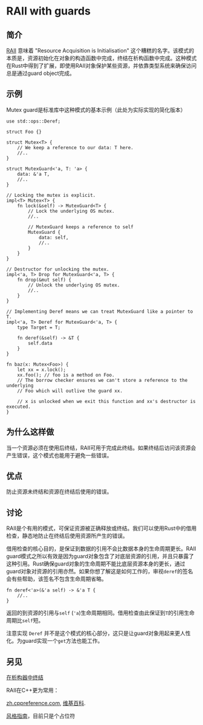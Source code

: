 # RAII with guards

## 简介

[RAII](https://zh.wikipedia.org/wiki/RAII) 意味着 "Resource Acquisition is Initialisation" 这个糟糕的名字。该模式的本质是，资源初始化在对象的构造函数中完成，终结在析构函数中完成。这种模式在Rust中得到了扩展，即使用RAII对象保护某些资源，并依靠类型系统来确保访问总是通过guard object完成。

## 示例

Mutex guard是标准库中这种模式的基本示例（此处为实际实现的简化版本）

```rust,ignore
use std::ops::Deref;

struct Foo {}

struct Mutex<T> {
    // We keep a reference to our data: T here.
    //..
}

struct MutexGuard<'a, T: 'a> {
    data: &'a T,
    //..
}

// Locking the mutex is explicit.
impl<T> Mutex<T> {
    fn lock(&self) -> MutexGuard<T> {
        // Lock the underlying OS mutex.
        //..

        // MutexGuard keeps a reference to self
        MutexGuard {
            data: self,
            //..
        }
    }
}

// Destructor for unlocking the mutex.
impl<'a, T> Drop for MutexGuard<'a, T> {
    fn drop(&mut self) {
        // Unlock the underlying OS mutex.
        //..
    }
}

// Implementing Deref means we can treat MutexGuard like a pointer to T.
impl<'a, T> Deref for MutexGuard<'a, T> {
    type Target = T;

    fn deref(&self) -> &T {
        self.data
    }
}

fn baz(x: Mutex<Foo>) {
    let xx = x.lock();
    xx.foo(); // foo is a method on Foo.
    // The borrow checker ensures we can't store a reference to the underlying
    // Foo which will outlive the guard xx.

    // x is unlocked when we exit this function and xx's destructor is executed.
}
```

## 为什么这样做

当一个资源必须在使用后终结，RAII可用于完成此终结。如果终结后访问该资源会产生错误，这个模式也能用于避免一些错误。

## 优点

防止资源未终结和资源在终结后使用的错误。

## 讨论

RAII是个有用的模式，可保证资源被正确释放或终结。我们可以使用Rust中的借用检查，静态地防止在终结后使用资源所产生的错误。

借用检查的核心目的，是保证到数据的引用不会比数据本身的生命周期更长。RAII guard模式之所以有效是因为guard对象包含了对底层资源的引用，并且只暴露了这种引用。Rust确保guard对象的生命周期不能比底层资源本身的更长，通过guard对象对资源的引用亦然。如果你想了解这是如何工作的，审视`deref`的签名会有些帮助，该签名不包含生命周期省略。

```rust,ignore
fn deref<'a>(&'a self) -> &'a T {
    //..
}
```

返回的到资源的引用与`self` (`'a`)生命周期相同。借用检查由此保证到`T`的引用生命周期比`self`短。

注意实现 `Deref` 并不是这个模式的核心部分，这只是让guard对象用起来更人性化。为guard实现一个`get`方法也能工作。

## 另见

[在析构器中终结](../../idioms/dtor-finally.md)

RAII在C++更为常用：

[zh.cppreference.com](http://zh.cppreference.com/w/cpp/language/raii), [维基百科](https://zh.wikipedia.org/wiki/RAII).

[风格指南](https://doc.rust-lang.org/1.0.0/style/ownership/raii.html)，目前只是个占位符
